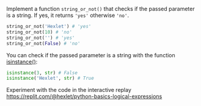 
Implement a function `string_or_not()` that checks if the passed parameter is a string. If yes, it returns `'yes'` otherwise `'no'`.

```python
string_or_not('Hexlet') # 'yes'
string_or_not(10) # 'no'
string_or_not('') # 'yes'
string_or_not(False) # 'no'
```

You can check if the passed parameter is a string with the function [isinstance()](https://docs.python.org/3/library/functions.html#isinstance):

```python
isinstance(3, str) # False
isinstance('Hexlet', str) # True
```

Experiment with the code in the interactive replay https://replit.com/@hexlet/python-basics-logical-expressions
